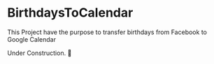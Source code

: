# BirthdaysToCalendar
This Project have the purpose to transfer birthdays from Facebook to Google Calendar

Under Construction. 🎂
